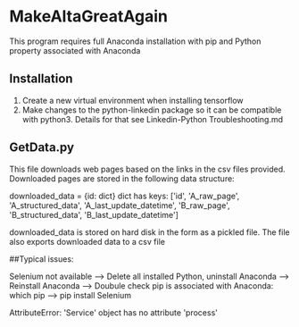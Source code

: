 # MakeAltaGreatAgain
This program requires full Anaconda installation with pip and Python property associated with Anaconda

## Installation

1. Create a new virtual environment when installing tensorflow
2. Make changes to the python-linkedin package so it can be compatible with python3. Details for that see Linkedin-Python Troubleshooting.md

## GetData.py
This file downloads web pages based on the links in the csv files provided. 
Downloaded pages are stored in the following data structure: 

downloaded_data = {id: dict}
dict has keys: ['id', 'A_raw_page', 'A_structured_data', 'A_last_update_datetime', 'B_raw_page',
                    'B_structured_data', 'B_last_update_datetime']

downloaded_data is stored on hard disk in the form as a pickled file. The file also exports downloaded data to a csv file                 
                    


##Typical issues:

Selenium not available --> Delete all installed Python, uninstall Anaconda --> Reinstall Anaconda
--> Doubule check pip is associated with Anaconda: which pip --> pip install Selenium


AttributeError: 'Service' object has no attribute 'process'

